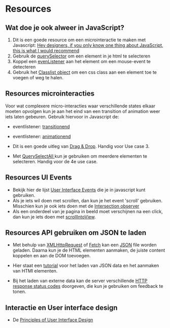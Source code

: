 # Resources



## Wat doe je ook alweer in JavaScript?
1. Dit is een goede resource om een microinteractie te maken met Javascript: [Hey designers, if you only know one thing about JavaScript, this is what I would recommend](https://css-tricks.com/video-screencasts/150-hey-designers-know-one-thing-javascript-recommend/)
2. Gebruik de [querySelector](https://developer.mozilla.org/en-US/docs/Web/API/Document/querySelector) om een element in je html te selecteren
3. Koppel een [evenListener](https://developer.mozilla.org/en-US/docs/Web/API/Element/click_event) aan het element om een mouse-event te detecteren
4. Gebruik het [Classlist object](https://developer.mozilla.org/en-US/docs/Web/API/Element/classList) om een css class aan een element toe te voegen of weg te halen.


## Resources microinteracties

Voor wat complexere micro-interacties waar verschillende states elkaar moeten opvolgen kun je aan het eind van een transition of animation weer iets laten gebeuren. Gebruik hiervoor in Javascript de:

- eventlistener: [transitionend](https://developer.mozilla.org/en-US/docs/Web/API/HTMLElement/transitionend_event)
- eventlistener: [animationend](https://developer.mozilla.org/en-US/docs/Web/API/HTMLElement/animationend_event)


- Dit is een goede uitleg van [Drag & Drop](https://developer.mozilla.org/en-US/docs/Web/API/Document/drag_event). Handig voor Use case 3.

- Met [QuerySelectAll ](https://developer.mozilla.org/en-US/docs/Web/API/Document/querySelectorAll) kun je gebruiken om  meerdere elementen te selecteren. Handig voor de 4e use case.



## Resources UI Events
- Bekijk hier de lijst [User Interface Events](https://developer.mozilla.org/en-US/docs/Web/API/UIEvent) die je in javascript kunt gebruiken.
- Als je iets wil doen met scrollen, dan kun je het event 'scroll' gebruiken. Misschien kun je ook iets doen met de [Intersection observer](https://pawelgrzybek.com/the-intersection-observer-api-explained/)
- Als een onderdeel van je pagina in beeld moet verschijnen na een click, dan kun je iets doen met [scrollIntoView](https://developer.mozilla.org/en-US/docs/Web/API/Element/scrollIntoView).






## Resources API gebruiken om JSON te laden

- Met behulp van [XMLHttpRequest](https://developer.mozilla.org/en-US/docs/Web/API/XMLHttpRequest/Using_XMLHttpRequest) of [Fetch](https://developer.mozilla.org/en-US/docs/Web/API/Fetch_API/Using_Fetch) kan een [JSON](https://developer.mozilla.org/en-US/docs/Learn/JavaScript/Objects/JSON) file worden geladen. Daarna kun je de HTML elementen aanmaken, de juiste content koppelen en aan de DOM toevoegen.

- Hier staat een [tutorial](https://developer.mozilla.org/en-US/docs/Learn/JavaScript/Objects/JSON) voor het laden van JSON data en het aanmaken van HTMl elementen.

- Bij het laden van externe data kan de server verschillende [HTTP response status codes](https://developer.mozilla.org/en-US/docs/Web/HTTP/Status) doorgeven, die kun je gebruiken om feedback te tonen.





## Interactie en User interface design

- De [Principles of User Interface Design](http://bokardo.com/principles-of-user-interface-design/)

